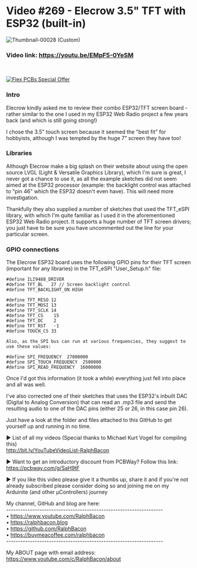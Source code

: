 # Video #269 - Elecrow 3.5" TFT with ESP32 (built-in)

![Thumbnail-00028 (Custom)](https://github.com/RalphBacon/269-Elecrow-3.5-TFT-with-ESP32-built-in/assets/20911308/9e60afce-a3e3-4ff3-9346-b08cf9185151)  
### Video link: https://youtu.be/EMpF5-0YeSM 
<br>  

[![Flex PCBs Special Offer](https://user-images.githubusercontent.com/20911308/226928395-0f7add24-e5ca-4b13-a819-d330ae9f5f77.gif "PCBWay - up to 60% off Flex/Rigid PCBs")](https://pcbway.com/)  

### Intro  
Elecrow kindly asked me to review their combo ESP32/TFT screen board - rather similar to the one I used in my ESP32 Web Radio project a few years back (and which is still going strong!)

I chose the 3.5" touch screen because it seemed the "best fit" for hobbyists, although I was tempted by the huge 7" screen they have too! 

### Libraries
Although Elecrow make a big splash on their website about using the open source LVGL (Light & Versatile Graphics Library), which I'm sure is great, I never got a chance to use it, as all the example sketches did not seem aimed at the ESP32 processor (example: the backlight control was attached to "pin 46" which the ESP32 doesn't even have). This will need more investigation.

Thankfully they also supplied a number of sketches that used the TFT_eSPI library, with which I'm quite familiar as I used it in the aforementioned ESP32 Web Radio project. It supports a huge number of TFT screen drivers; you just have to be sure you have uncommented out the line for your particular screen.

### GPIO connections
The Elecrow ESP32 board uses the following GPIO pins for their TFT screen (important for any libraries) in the TFT_eSPI "User_Setup.h" file:
```
#define ILI9488_DRIVER
#define TFT_BL   27 // Screen backlight control
#define TFT_BACKLIGHT_ON HIGH

#define TFT_MISO 12
#define TFT_MOSI 13
#define TFT_SCLK 14
#define TFT_CS    15
#define TFT_DC    2 
#define TFT_RST   -1
#define TOUCH_CS 33

Also, as the SPI bus can run at various frequencies, they suggest to use these values:

#define SPI_FREQUENCY  27000000
#define SPI_TOUCH_FREQUENCY  2500000
#define SPI_READ_FREQUENCY  16000000
```
Once I'd got this information (it took a while) everything just fell into place and all was well.

I've also corrected one of their sketches that uses the ESP32's inbuilt DAC (Digital to Analog Conversion) that can read an .mp3 file and send the resulting audio to one of the DAC pins (either 25 or 26, in this case pin 26).

Just have a look at the folder and files attached to this GitHub to get yourself up and running in no time.

► List of all my videos
(Special thanks to Michael Kurt Vogel for compiling this)  
http://bit.ly/YouTubeVideoList-RalphBacon  

► Want to get an introductory discount from PCBWay? Follow this link:  
https://pcbway.com/g/SaH9tF  

► If you like this video please give it a thumbs up, share it and if you're not already subscribed please consider doing so and joining me on my Arduinite (and other μControllers) journey

My channel, GitHub and blog are here:  
\------------------------------------------------------------------  
• https://www.youtube.com/RalphBacon  
• https://ralphbacon.blog  
• https://github.com/RalphBacon  
• https://buymeacoffee.com/ralphbacon  
\------------------------------------------------------------------

My ABOUT page with email address: https://www.youtube.com/c/RalphBacon/about

